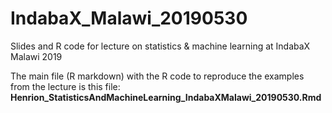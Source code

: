 # IndabaX_Malawi_20190530

Slides and R code for lecture on statistics &amp; machine learning at IndabaX Malawi 2019

The main file (R markdown) with the R code to reproduce the examples from the lecture is this file:
**Henrion_StatisticsAndMachineLearning_IndabaXMalawi_20190530.Rmd**

